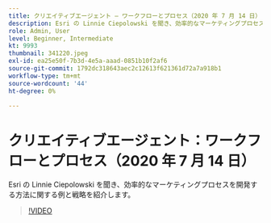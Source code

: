 ```yaml
---
title: クリエイティブエージェント — ワークフローとプロセス（2020 年 7 月 14 日）
description: Esri の Linnie Ciepolowski を聞き、効率的なマーケティングプロセスを開発する方法に関する例と戦略を紹介します。
role: Admin, User
level: Beginner, Intermediate
kt: 9993
thumbnail: 341220.jpeg
exl-id: ea25e50f-7b3d-4e5a-aaad-0851b10f2af6
source-git-commit: 1792dc318643aec2c12613f621361d72a7a918b1
workflow-type: tm+mt
source-wordcount: '44'
ht-degree: 0%

---
```


# クリエイティブエージェント：ワークフローとプロセス（2020 年 7 月 14 日）

Esri の Linnie Ciepolowski を聞き、効率的なマーケティングプロセスを開発する方法に関する例と戦略を紹介します。

>[!VIDEO](https://video.tv.adobe.com/v/341220/?quality=12&learn=on)
